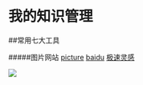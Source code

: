 # 我的知识管理
##常用七大工具

#####图片网站
[picture](https://imgur.com/) 
[baidu](https://www.baidu.com)
[极速灵感](http://jsmind.sinaapp.com/mind)

![](http://t2.hddhhn.com/uploads/tu/201607/130/js1vefx5lgu.jpg)

